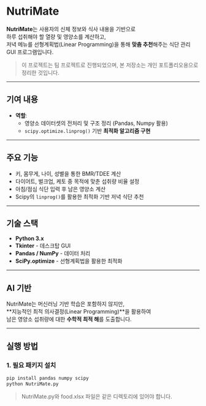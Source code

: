 # NutriMate

**NutriMate**는 사용자의 신체 정보와 식사 내용을 기반으로  
하루 섭취해야 할 열량 및 영양소를 계산하고,  
저녁 메뉴를 선형계획법(Linear Programming)을 통해 **맞춤 추천**해주는 식단 관리 GUI 프로그램입니다.

> 이 프로젝트는 팀 프로젝트로 진행되었으며, 본 저장소는 개인 포트폴리오용으로 정리한 것입니다.

---

## 기여 내용
- **역할**: 
  - 영양소 데이터셋의 전처리 및 구조 정리 (Pandas, Numpy 활용)
  - `scipy.optimize.linprog()` 기반 **최적화 알고리즘 구현**

---

## 주요 기능

- 키, 몸무게, 나이, 성별을 통한 BMR/TDEE 계산
- 다이어트, 벌크업, 케토 중 목적에 맞춘 섭취량 비율 설정
- 아침/점심 식단 입력 후 남은 영양소 계산
- Scipy의 `linprog()`를 활용한 최적화 기반 저녁 식단 추천

---

## 기술 스택

- **Python 3.x**
- **Tkinter** - 데스크탑 GUI
- **Pandas / NumPy** - 데이터 처리
- **SciPy.optimize** - 선형계획법을 활용한 최적화

---

## AI 기반

NutriMate는 머신러닝 기반 학습은 포함하지 않지만,  
**지능적인 최적 의사결정(Linear Programming)**을 활용하여  
남은 영양소 섭취량에 대한 **수학적 최적 해**를 도출합니다.

---

## 실행 방법

### 1. 필요 패키지 설치
```bash
pip install pandas numpy scipy
python NutriMate.py
```
> NutriMate.py와 food.xlsx 파일은 같은 디렉토리에 있어야 합니다.
